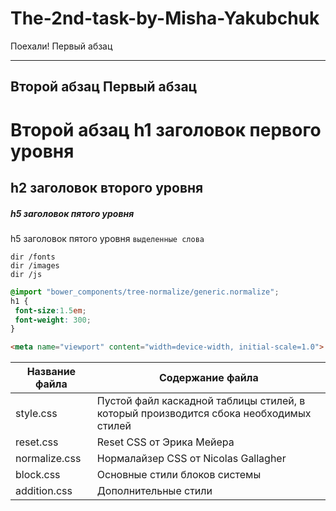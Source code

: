 # The-2nd-task-by-Misha-Yakubchuk
Поехали!
Первый абзац
***
Второй абзац
Первый абзац
---
Второй абзац
h1 заголовок первого уровня
=====================
h2 заголовок второго уровня
-----------------------------------
##### h5 заголовок пятого уровня
h5 заголовок пятого уровня
`выделенные слова`

    dir /fonts
    dir /images
    dir /js

```scss /* или css */
@import "bower_components/tree-normalize/generic.normalize";
h1 {
 font-size:1.5em;
 font-weight: 300;
}
```

```html
<meta name="viewport" content="width=device-width, initial-scale=1.0">
```

Название файла  | Содержание файла
----------------|----------------------
style.css       | Пустой файл каскадной таблицы стилей, в который производится сбока необходимых стилей
reset.css       | Reset CSS от Эрика Мейера
normalize.css   | Нормалайзер CSS от Nicolas Gallagher
block.css       | Основные стили блоков системы
addition.css    | Дополнительные стили
